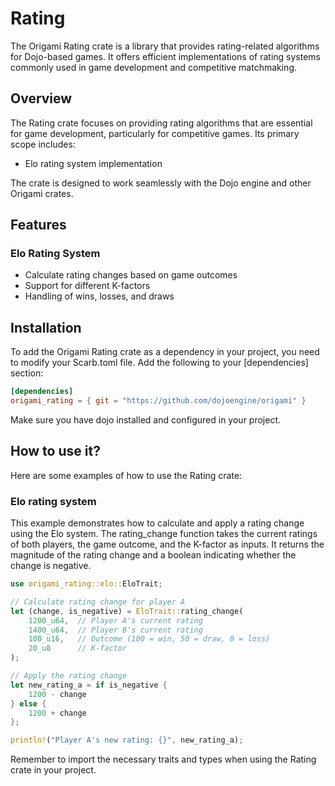 # Rating

The Origami Rating crate is a library that provides rating-related algorithms for Dojo-based games. It offers efficient implementations of rating systems commonly used in game development and competitive matchmaking.

## Overview

The Rating crate focuses on providing rating algorithms that are essential for game development, particularly for competitive games. Its primary scope includes:

- Elo rating system implementation

The crate is designed to work seamlessly with the Dojo engine and other Origami crates.

## Features

### Elo Rating System

- Calculate rating changes based on game outcomes
- Support for different K-factors
- Handling of wins, losses, and draws

## Installation

To add the Origami Rating crate as a dependency in your project, you need to modify your Scarb.toml file. Add the following to your [dependencies] section:

```toml
[dependencies]
origami_rating = { git = "https://github.com/dojoengine/origami" }
```

Make sure you have dojo installed and configured in your project.

## How to use it?

Here are some examples of how to use the Rating crate:

### Elo rating system

This example demonstrates how to calculate and apply a rating change using the Elo system. The rating_change function takes the current ratings of both players, the game outcome, and the K-factor as inputs. It returns the magnitude of the rating change and a boolean indicating whether the change is negative.

```rust
use origami_rating::elo::EloTrait;

// Calculate rating change for player A
let (change, is_negative) = EloTrait::rating_change(
    1200_u64,  // Player A's current rating
    1400_u64,  // Player B's current rating
    100_u16,   // Outcome (100 = win, 50 = draw, 0 = loss)
    20_u8      // K-factor
);

// Apply the rating change
let new_rating_a = if is_negative {
    1200 - change
} else {
    1200 + change
};

println!("Player A's new rating: {}", new_rating_a);
```

Remember to import the necessary traits and types when using the Rating crate in your project.
